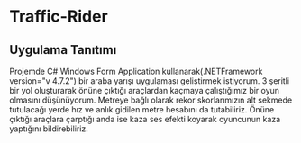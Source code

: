 # Traffic-Rider
## Uygulama Tanıtımı
Projemde C# Windows Form Application kullanarak(.NETFramework version="v  4.7.2") bir araba yarışı uygulaması geliştirmek istiyorum. 3 şeritli bir yol oluşturarak
önüne çıktığı araçlardan kaçmaya çalıştığımız bir oyun olmasını düşünüyorum. Metreye bağlı olarak rekor skorlarımızın alt sekmede tutulacağı yerde
hız ve anlık gidilen metre hesabını da tutabiliriz. Önüne çıktığı araçlara çarptığı anda ise kaza ses efekti koyarak oyuncunun kaza yaptığını bildirebiliriz.

